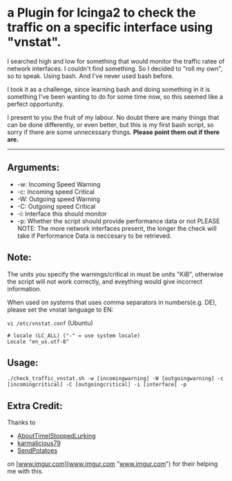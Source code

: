 # a Plugin for Icinga2 to check the traffic on a specific interface using "vnstat". #

I searched high and low for something that would monitor the traffic ratee of network interfaces. I couldn't find something. So I decided to "roll my own", so to speak. Using bash. And I've never used bash before.

I took it as a challenge, since learning bash and doing something in it is something I've been wanting to do for some time now, so this seemed like a perfect opportunity.

I present to you the fruit of my labour. No doubt there are many things that can be done differently, or even better, but this is my first bash script, so sorry if there are some unnecessary things. **Please point them out if there are.**

----------
## Arguments: ##
- -w: Incoming Speed Warning
- -c: Incoming speed Critical
- -W: Outgoing speed Warning
- -C: Outgoing speed Critical
- -i: Interface this should monitor
- -p: Whether the script should provide performance data or not PLEASE NOTE: The more network interfaces present, the longer the check will take if Performance Data is neccesary to be retrieved.

## Note: ##
The units you specify the warnings/critical in must be units "KiB", otherwise the script will not work correctly, and eveything would give incorrect information.

When used on systems that uses comma separators in numbers(e.g. DE), please set the vnstat language to EN:

`vi /etc/vnstat.conf` (Ubuntu)
```
# locale (LC_ALL) ("-" = use system locale)
Locale "en_us.utf-8"
```

## Usage: ##
    ./check_traffic_vnstat.sh -w [incomingwarning] -W [outgoingwarning] -c [incomingcritical] -C [outgoingcritical] -i [interface] -p
## Extra Credit: ##
Thanks to 

- [AboutTimeIStoppedLurking](https://imgur.com/user/AboutTimeIStoppedLurking "AboutTimeIStoppedLurking's Imgur profile.")
- [karmalicious79](https://imgur.com/user/karmalicious79 "karmalicious79's Imgur profile.")
- [SendPotatoes](https://imgur.com/user/SendPotatoes "SendPotatoes's Imgur profile.")

on [www.imgur.com](www.imgur.com "www.imgur.com") for their helping me with this.
 
